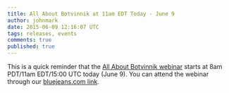 ```yaml
---
title: All About Botvinnik at 11am EDT Today - June 9
author: johnmark
date: 2015-06-09 12:16:07 UTC
tags: releases, events
comments: true
published: true
---
```


This is a quick reminder that the [All About Botvinnik webinar](http://manageiq-release.eventbrite.com/) starts at 8am PDT/11am EDT/15:00 UTC today (June 9). You can attend the webinar through our [bluejeans.com link](https://bluejeans.com/755275134).